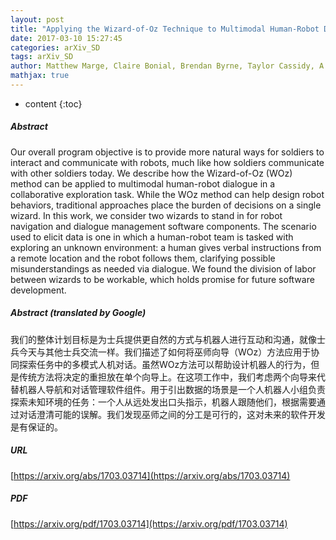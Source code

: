 ```yaml
---
layout: post
title: "Applying the Wizard-of-Oz Technique to Multimodal Human-Robot Dialogue"
date: 2017-03-10 15:27:45
categories: arXiv_SD
tags: arXiv_SD
author: Matthew Marge, Claire Bonial, Brendan Byrne, Taylor Cassidy, A. William Evans, Susan G. Hill, Clare Voss
mathjax: true
---
```


* content
{:toc}

##### Abstract
Our overall program objective is to provide more natural ways for soldiers to interact and communicate with robots, much like how soldiers communicate with other soldiers today. We describe how the Wizard-of-Oz (WOz) method can be applied to multimodal human-robot dialogue in a collaborative exploration task. While the WOz method can help design robot behaviors, traditional approaches place the burden of decisions on a single wizard. In this work, we consider two wizards to stand in for robot navigation and dialogue management software components. The scenario used to elicit data is one in which a human-robot team is tasked with exploring an unknown environment: a human gives verbal instructions from a remote location and the robot follows them, clarifying possible misunderstandings as needed via dialogue. We found the division of labor between wizards to be workable, which holds promise for future software development.

##### Abstract (translated by Google)
我们的整体计划目标是为士兵提供更自然的方式与机器人进行互动和沟通，就像士兵今天与其他士兵交流一样。我们描述了如何将巫师向导（WOz）方法应用于协同探索任务中的多模式人机对话。虽然WOz方法可以帮助设计机器人的行为，但是传统方法将决定的重担放在单个向导上。在这项工作中，我们考虑两个向导来代替机器人导航和对话管理软件组件。用于引出数据的场景是一个人机器人小组负责探索未知环境的任务：一个人从远处发出口头指示，机器人跟随他们，根据需要通过对话澄清可能的误解。我们发现巫师之间的分工是可行的，这对未来的软件开发是有保证的。

##### URL
[https://arxiv.org/abs/1703.03714](https://arxiv.org/abs/1703.03714)

##### PDF
[https://arxiv.org/pdf/1703.03714](https://arxiv.org/pdf/1703.03714)

